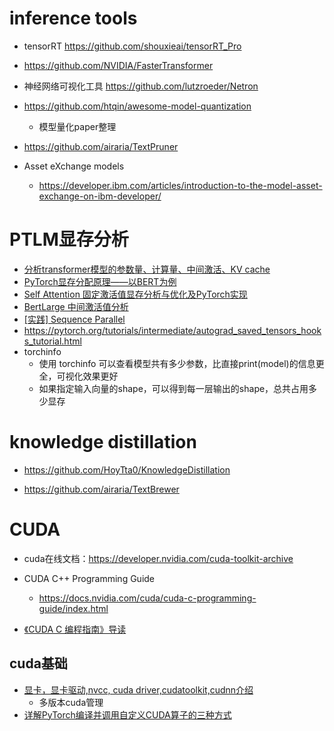 

# inference tools

- tensorRT https://github.com/shouxieai/tensorRT_Pro

- https://github.com/NVIDIA/FasterTransformer

- 神经网络可视化工具 https://github.com/lutzroeder/Netron

- https://github.com/htqin/awesome-model-quantization
  - 模型量化paper整理

- https://github.com/airaria/TextPruner

- Asset eXchange models
  - https://developer.ibm.com/articles/introduction-to-the-model-asset-exchange-on-ibm-developer/



# PTLM显存分析

- [分析transformer模型的参数量、计算量、中间激活、KV cache](https://zhuanlan.zhihu.com/p/624740065)
- [PyTorch显存分配原理——以BERT为例](https://zhuanlan.zhihu.com/p/527143823)
- [Self Attention 固定激活值显存分析与优化及PyTorch实现](https://zhuanlan.zhihu.com/p/445016136)
- [BertLarge 中间激活值分析](https://zhuanlan.zhihu.com/p/424180513)
- [[实践] Sequence Parallel](https://zhuanlan.zhihu.com/p/626553071)
- https://pytorch.org/tutorials/intermediate/autograd_saved_tensors_hooks_tutorial.html
- torchinfo
  - 使用 torchinfo 可以查看模型共有多少参数，比直接print(model)的信息更全，可视化效果更好
  - 如果指定输入向量的shape，可以得到每一层输出的shape，总共占用多少显存



# knowledge distillation

- https://github.com/HoyTta0/KnowledgeDistillation

- https://github.com/airaria/TextBrewer


# CUDA

- cuda在线文档：https://developer.nvidia.com/cuda-toolkit-archive

- CUDA C++ Programming Guide
  - https://docs.nvidia.com/cuda/cuda-c-programming-guide/index.html

- [《CUDA C 编程指南》导读](https://mp.weixin.qq.com/s/0wFD5Q_U0TT32NIxy45y0g)

## cuda基础

- [显卡，显卡驱动,nvcc, cuda driver,cudatoolkit,cudnn介绍](https://zhuanlan.zhihu.com/p/91334380)
  - 多版本cuda管理
- [详解PyTorch编译并调用自定义CUDA算子的三种方式](https://mp.weixin.qq.com/s/rG43pnWY8fBjyIX-mFWTqQ)